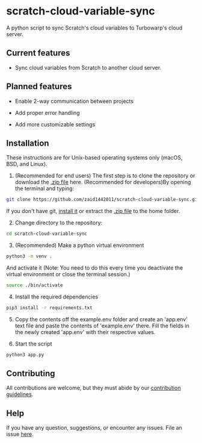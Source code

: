 
# scratch-cloud-variable-sync

A python script to sync Scratch's cloud variables to Turbowarp's cloud server.

## Current features

- Sync cloud variables from Scratch to another cloud server.

## Planned features

- Enable 2-way communication between projects

- Add proper error handling

- Add more customizable settings

## Installation

These instructions are for Unix-based operating systems only (macOS, BSD, and Linux).

1. (Recommended for end users) The first step is to clone the repository or download the [.zip file](https://github.com/zaid1442011/scratch-cloud-variable-sync/releases) here.  (Recommended for developers)By opening the terminal and typing:

```sh
git clone https://github.com/zaid1442011/scratch-cloud-variable-sync.git
```

If you don't have git, [install it](https://git-scm.com/downloads) or extract the [.zip file](https://github.com/zaid1442011/scratch-cloud-variable-sync/releases) to the home folder.

2. Change directory to the repository:

```sh
cd scratch-cloud-variable-sync
```

3.  (Recommended) Make a python virtual environment
```sh
python3 -m venv .
```
And activate it (Note: You need to do this every time you deactivate the virtual environment or close the terminal session.)
```sh
source ./bin/activate
```

4. Install the required dependencies
```sh
pip3 install -r requirements.txt
```

5. Copy the contents off the example.env folder and create an 'app.env' text file and paste the contents of 'example.env' there. Fill the fields in the newly created 'app.env' with their respective values.

6. Start the script
```sh
python3 app.py
```

## Contributing

All contributions are welcome, but they must abide by our [contribution guidelines](https://github.com/zaid1442011/scratch-cloud-variable-sync/blob/main/CONTRIBUTING.md).

## Help

If you have any question, suggestions, or encounter any issues. File an issue [here](https://github.com/zaid1442011/scratch-cloud-variable-sync/issues).